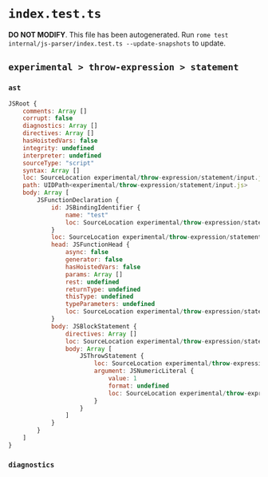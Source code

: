 # `index.test.ts`

**DO NOT MODIFY**. This file has been autogenerated. Run `rome test internal/js-parser/index.test.ts --update-snapshots` to update.

## `experimental > throw-expression > statement`

### `ast`

```javascript
JSRoot {
	comments: Array []
	corrupt: false
	diagnostics: Array []
	directives: Array []
	hasHoistedVars: false
	integrity: undefined
	interpreter: undefined
	sourceType: "script"
	syntax: Array []
	loc: SourceLocation experimental/throw-expression/statement/input.js 1:0-4:0
	path: UIDPath<experimental/throw-expression/statement/input.js>
	body: Array [
		JSFunctionDeclaration {
			id: JSBindingIdentifier {
				name: "test"
				loc: SourceLocation experimental/throw-expression/statement/input.js 1:9-1:13 (test)
			}
			loc: SourceLocation experimental/throw-expression/statement/input.js 1:0-3:1
			head: JSFunctionHead {
				async: false
				generator: false
				hasHoistedVars: false
				params: Array []
				rest: undefined
				returnType: undefined
				thisType: undefined
				typeParameters: undefined
				loc: SourceLocation experimental/throw-expression/statement/input.js 1:13-1:15
			}
			body: JSBlockStatement {
				directives: Array []
				loc: SourceLocation experimental/throw-expression/statement/input.js 1:16-3:1
				body: Array [
					JSThrowStatement {
						loc: SourceLocation experimental/throw-expression/statement/input.js 2:2-2:10
						argument: JSNumericLiteral {
							value: 1
							format: undefined
							loc: SourceLocation experimental/throw-expression/statement/input.js 2:8-2:9
						}
					}
				]
			}
		}
	]
}
```

### `diagnostics`

```

```
